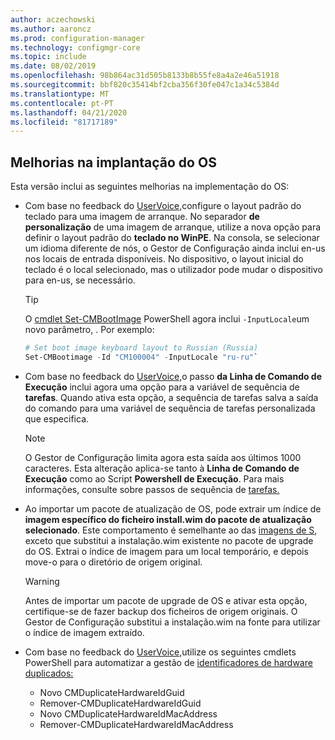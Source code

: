 ```yaml
---
author: aczechowski
ms.author: aaroncz
ms.prod: configuration-manager
ms.technology: configmgr-core
ms.topic: include
ms.date: 08/02/2019
ms.openlocfilehash: 98b864ac31d505b8133b8b55fe8a4a2e46a51918
ms.sourcegitcommit: bbf820c35414bf2cba356f30fe047c1a34c5384d
ms.translationtype: MT
ms.contentlocale: pt-PT
ms.lasthandoff: 04/21/2020
ms.locfileid: "81717189"
---
```

## <a name="improvements-to-os-deployment"></a><a name="bkmk_osd"></a>Melhorias na implantação do OS

Esta versão inclui as seguintes melhorias na implementação do OS:

- Com base no feedback do [UserVoice,](https://configurationmanager.uservoice.com/forums/300492-ideas/suggestions/35370691-ability-to-specify-the-keyboard-layout-in-the-boot)configure o layout padrão do teclado para uma imagem de arranque. No separador **de personalização** de uma imagem de arranque, utilize a nova opção para definir o layout padrão do **teclado no WinPE**. Na consola, se selecionar um idioma diferente de nós, o Gestor de Configuração ainda inclui en-us nos locais de entrada disponíveis. No dispositivo, o layout inicial do teclado é o local selecionado, mas o utilizador pode mudar o dispositivo para en-us, se necessário.<!-- 4910348 -->

    > [!Tip]
    > O [cmdlet Set-CMBootImage](https://docs.microsoft.com/powershell/module/configurationmanager/set-cmbootimage?view=sccm-ps) PowerShell agora inclui `-InputLocale`um novo parâmetro, . Por exemplo:
    >
    > ```PowerShell
    > # Set boot image keyboard layout to Russian (Russia)
    > Set-CMBootimage -Id "CM100004" -InputLocale "ru-ru"`
    > ```

- Com base no feedback do [UserVoice,](https://configurationmanager.uservoice.com/forums/300492-ideas/suggestions/37927843-store-output-of-run-command-line-to-tsenv-with-ru)o passo **da Linha de Comando de Execução** inclui agora uma opção para a variável de sequência de **tarefas**. Quando ativa esta opção, a sequência de tarefas salva a saída do comando para uma variável de sequência de tarefas personalizada que especifica.<!-- 4798352  -->

    > [!Note]  
    > O Gestor de Configuração limita agora esta saída aos últimos 1000 caracteres. Esta alteração aplica-se tanto à **Linha de Comando de Execução** como ao Script **Powershell de Execução**. Para mais informações, consulte sobre passos de sequência de [tarefas.](../../../../../osd/understand/task-sequence-steps.md)

- Ao importar um pacote de atualização de OS, pode extrair um índice de **imagem específico do ficheiro install.wim do pacote de atualização selecionado**. Este comportamento é semelhante ao das [imagens de S](../../../../../osd/get-started/manage-operating-system-images.md#BKMK_AddOSImages), exceto que substitui a instalação.wim existente no pacote de upgrade do OS. Extrai o índice de imagem para um local temporário, e depois move-o para o diretório de origem original.<!-- 4931110 -->

    > [!Warning]  
    > Antes de importar um pacote de upgrade de OS e ativar esta opção, certifique-se de fazer backup dos ficheiros de origem originais. O Gestor de Configuração substitui a instalação.wim na fonte para utilizar o índice de imagem extraído.

- Com base no feedback do [UserVoice,](https://configurationmanager.uservoice.com/forums/300492-ideas/suggestions/18509686-create-a-powershell-cmdlet-too-add-edit-remove-dup)utilize os seguintes cmdlets PowerShell para automatizar a gestão de [identificadores de hardware duplicados:](../../../../../osd/deploy-use/use-pxe-to-deploy-windows-over-the-network.md#manage-duplicate-hardware-identifiers)<!-- 4852819 -->
    - Novo CMDuplicateHardwareIdGuid
    - Remover-CMDuplicateHardwareIdGuid
    - Novo CMDuplicateHardwareIdMacAddress
    - Remover-CMDuplicateHardwareIdMacAddress
